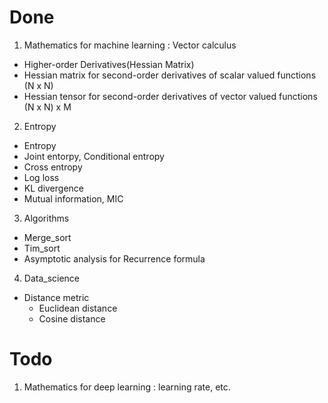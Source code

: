 # Done

1. Mathematics for machine learning : Vector calculus
- Higher-order Derivatives(Hessian Matrix)
- Hessian matrix for second-order derivatives of scalar valued functions (N x N)
- Hessian tensor for second-order derivatives of vector valued functions (N x N) x M

2. Entropy
- Entropy
- Joint entorpy, Conditional entropy
- Cross entropy
- Log loss
- KL divergence
- Mutual information, MIC

3. Algorithms
- Merge_sort
- Tim_sort
- Asymptotic analysis for Recurrence formula

4. Data_science
- Distance metric
    - Euclidean distance
    - Cosine distance

# Todo

1. Mathematics for deep learning : learning rate, etc.
